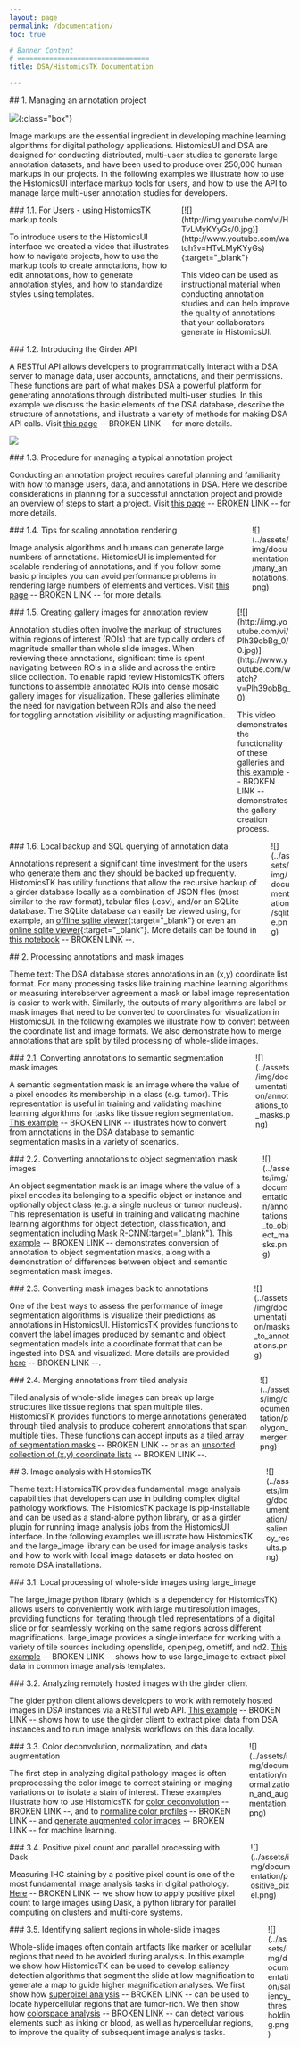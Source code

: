 ```yaml
---
layout: page
permalink: /documentation/
toc: true

# Banner Content
# =================================
title: DSA/HistomicsTK Documentation

---
```


<div class="doc-main-section" markdown="1">
## 1. Managing an annotation project

![](../assets/img/documentation/annotation_interface.png){:class="box"}

Image markups are the essential ingredient in developing machine learning algorithms for digital pathology applications. HistomicsUI and DSA are designed for conducting distributed, multi-user studies to generate large annotation datasets, and have been used to produce over 250,000 human markups in our projects. In the following examples we illustrate how to use the HistomicsUI interface markup tools for users, and how to use the API to manage large multi-user annotation studies for developers.
</div>

<div class="doc-sub-section columns is-variable is-3">
<div class="column is-8" markdown="1">
### 1.1. For Users - using HistomicsTK markup tools

To introduce users to the HistomicsUI interface we created a video that illustrates how to navigate projects, how to use the markup tools to create annotations, how to edit annotations, how to generate annotation styles, and how to standardize styles using templates.
</div>

<div class="doc-image column is-4" markdown="1">
[![](http://img.youtube.com/vi/HTvLMyKYyGs/0.jpg)](http://www.youtube.com/watch?v=HTvLMyKYyGs){:target="_blank"}

This video can be used as instructional material when conducting annotation studies and can help improve the quality of annotations that your collaborators generate in HistomicsUI.
</div>
</div>

<div class="doc-sub-section" markdown="1">
### 1.2. Introducing the Girder API

A RESTful API allows developers to programmatically interact with a DSA server to manage data, user accounts, annotations, and their permissions. These functions are part of what makes DSA a powerful platform for generating annotations through distributed multi-user studies. In this example we discuss the basic elements of the DSA database, describe the structure of annotations, and illustrate a variety of methods for making DSA API calls. Visit [this page](https://digitalslidearchive.github.io/HistomicsTK/examples/introducing_the_girder_api) -- BROKEN LINK -- for more details.

![](../assets/img/documentation/annotation_definitions.png)

</div>

<div class="doc-sub-section" markdown="1">
### 1.3. Procedure for managing a typical annotation project

Conducting an annotation project requires careful planning and familiarity with how to manage users, data, and annotations in DSA. Here we describe considerations in planning for a successful annotation project and provide an overview of steps to start a project. Visit [this page](https://digitalslidearchive.github.io/HistomicsTK/examples/procedure_for_typical_annotation_project) -- BROKEN LINK -- for more details.
</div>

<div class="doc-sub-section columns is-variable is-3">
<div class="column is-8" markdown="1">
### 1.4. Tips for scaling annotation rendering

Image analysis algorithms and humans can generate large numbers of annotations. HistomicsUI is implemented for scalable rendering of annotations, and if you follow some basic principles you can avoid performance problems in rendering large numbers of elements and vertices. Visit [this page](https://digitalslidearchive.github.io/HistomicsTK/examples/tips_for_scalable_annotation_rendering) -- BROKEN LINK -- for more details.
</div>

<div class="doc-image column is-4" markdown="1">
![](../assets/img/documentation/many_annotations.png)
</div>
</div>

<div class="doc-sub-section columns is-variable is-3">
<div class="column is-8" markdown="1">
### 1.5. Creating gallery images for annotation review

Annotation studies often involve the markup of structures within regions of interest (ROIs) that are typically orders of magnitude smaller than whole slide images. When reviewing these annotations, significant time is spent navigating between ROIs in a slide and across the entire slide collection. To enable rapid review HistomicsTK offers functions to assemble annotated ROIs into dense mosaic gallery images for visualization. These galleries eliminate the need for navigation between ROIs and also the need for toggling annotation visibility or adjusting magnification.
</div>

<div class="doc-image column is-4" markdown="1">
[![](http://img.youtube.com/vi/Plh39obBg_0/0.jpg)](http://www.youtube.com/watch?v=Plh39obBg_0)

This video demonstrates the functionality of these galleries and [this example](https://digitalslidearchive.github.io/HistomicsTK/examples/creating_gallery_images_review) -- BROKEN LINK -- demonstrates the gallery creation process.
</div>
</div>

<div class="doc-sub-section columns is-variable is-3">
<div class="column is-8" markdown="1">
### 1.6. Local backup and SQL querying of annotation data

Annotations represent a significant time investment for the users who generate them and they should be backed up frequently. HistomicsTK has utility functions that allow the recursive backup of a girder database locally as a combination of JSON files (most similar to the raw format), tabular files (.csv), and/or an SQLite database. The SQLite database can easily be viewed using, for example, an [offline sqlite viewer](https://sqlitebrowser.org/dl/){:target="_blank"} or even an [online sqlite viewer](https://sqliteonline.com/){:target="_blank"}. More details can be found in [this notebook](https://digitalslidearchive.github.io/HistomicsTK/examples/annotation_database_backup_and_sql_parser) -- BROKEN LINK --.
</div>

<div class="doc-image column is-4" markdown="1">
![](../assets/img/documentation/sqlite.png)
</div>
</div>


<div class="doc-main-section" markdown="1">
## 2. Processing annotations and mask images

Theme text: The DSA database stores annotations in an (x,y) coordinate list format. For many processing tasks like training machine learning algorithms or measuring interobserver agreement a mask or label image representation is easier to work with. Similarly, the outputs of many algorithms are label or mask images that need to be converted to coordinates for visualization in HistomicsUI. In the following examples we illustrate how to convert between the coordinate list and image formats. We also demonstrate how to merge annotations that are split by tiled processing of whole-slide images.
</div>

<div class="doc-sub-section columns is-variable is-3">
<div class="column is-8" markdown="1">
### 2.1. Converting annotations to semantic segmentation mask images

A semantic segmentation mask is an image where the value of a pixel encodes its membership in a class (e.g. tumor). This representation is useful in training and validating machine learning algorithms for tasks like tissue region segmentation. [This example](https://digitalslidearchive.github.io/HistomicsTK/examples/annotations_to_semantic_segmentation_masks) -- BROKEN LINK -- illustrates how to convert from annotations in the DSA database to semantic segmentation masks in a variety of scenarios.
</div>

<div class="doc-image column is-4" markdown="1">
![](../assets/img/documentation/annotations_to_masks.png)
</div>
</div>

<div class="doc-sub-section columns is-variable is-3">
<div class="column is-8" markdown="1">
### 2.2. Converting annotations to object segmentation mask images

An object segmentation mask is an image where the value of a pixel encodes its belonging to a specific object or instance and optionally object class (e.g. a single nucleus or tumor nucleus). This representation is useful in training and validating machine learning algorithms for object detection, classification, and segmentation including [Mask R-CNN](https://arxiv.org/abs/1703.06870){:target="_blank"}. [This example](https://digitalslidearchive.github.io/HistomicsTK/examples/annotations_to_object_segmentation_masks) -- BROKEN LINK -- demonstrates conversion of annotation to object segmentation masks, along with a demonstration of differences between object and semantic segmentation mask images.
</div>

<div class="doc-image column is-4" markdown="1">
![](../assets/img/documentation/annotations_to_object_masks.png)
</div>
</div>

<div class="doc-sub-section columns is-variable is-3">
<div class="column is-8" markdown="1">
### 2.3. Converting mask images back to annotations

One of the best ways to assess the performance of image segmentation algorithms is visualize their predictions as annotations in HistomicsUI. HistomicsTK provides functions to convert the label images produced by semantic and object segmentation models into a coordinate format that can be ingested into DSA and visualized. More details are provided [here](https://digitalslidearchive.github.io/HistomicsTK/examples/segmentation_masks_to_annotations) -- BROKEN LINK --.
</div>

<div class="doc-image column is-4" markdown="1">
![](../assets/img/documentation/masks_to_annotations.png)
</div>
</div>

<div class="doc-sub-section columns is-variable is-3">
<div class="column is-8" markdown="1">
### 2.4. Merging annotations from tiled analysis

Tiled analysis of whole-slide images can break up large structures like tissue regions that span multiple tiles. HistomicsTK provides functions to merge annotations generated through tiled analysis to produce coherent annotations that span multiple tiles. These functions can accept inputs as a [tiled array of segmentation masks](https://digitalslidearchive.github.io/HistomicsTK/examples/polygon_merger_from_tiled_masks) -- BROKEN LINK -- or as an [unsorted collection of (x,y) coordinate lists](https://digitalslidearchive.github.io/HistomicsTK/examples/polygon_merger_using_rtree) -- BROKEN LINK --.
</div>

<div class="doc-image column is-4" markdown="1">
![](../assets/img/documentation/polygon_merger.png)
</div>
</div>


<div class="doc-main-section columns is-variable is-3">
<div class="column is-8" markdown="1">
## 3. Image analysis with HistomicsTK

Theme text: HistomicsTK provides fundamental image analysis capabilities that developers can use in building complex digital pathology workflows. The HistomicsTK package is pip-installable and can be used as a stand-alone python library, or as a girder plugin for running image analysis jobs from the HistomicsUI interface. In the following examples we illustrate how HistomicsTK and the large_image library can be used for image analysis tasks and how to work with local image datasets or data hosted on remote DSA installations.
</div>
<div class="doc-image column is-4" markdown="1">
![](../assets/img/documentation/saliency_results.png)
</div>
</div>

<div class="doc-sub-section" markdown="1">
### 3.1. Local processing of whole-slide images using large_image

The large_image python library (which is a dependency for HistomicsTK) allows users to conveniently work with large multiresolution images, providing functions for iterating through tiled representations of a digital slide or for seamlessly working on the same regions across different magnifications. large_image provides a single interface for working with a variety of tile sources including openslide, openjpeg, ometiff, and nd2. [This example](https://digitalslidearchive.github.io/HistomicsTK/examples/using_large_image) -- BROKEN LINK -- shows how to use large_image to extract pixel data in common image analysis templates.
</div>

<div class="doc-sub-section" markdown="1">
### 3.2. Analyzing remotely hosted images with the girder client

The gider python client allows developers to work with remotely hosted images in DSA instances via a RESTful web API. [This example](https://digitalslidearchive.github.io/HistomicsTK/examples/workflows) -- BROKEN LINK -- shows how to use the girder client to extract pixel data from DSA instances and to run image analysis workflows on this data locally.
</div>

<div class="doc-sub-section columns is-variable is-3">
<div class="column is-8" markdown="1">
### 3.3. Color deconvolution, normalization, and data augmentation

The first step in analyzing digital pathology images is often preprocessing the color image to correct staining or imaging variations or to isolate a stain of interest. These examples illustrate how to use HistomicsTK for [color deconvolution](https://digitalslidearchive.github.io/HistomicsTK/examples/color_deconvolution) -- BROKEN LINK --, and to [normalize color profiles](https://digitalslidearchive.github.io/HistomicsTK/examples/color_normalization_and_augmentation) -- BROKEN LINK -- and [generate augmented color images](https://digitalslidearchive.github.io/HistomicsTK/examples/color_normalization_and_augmentation) -- BROKEN LINK -- for machine learning.
</div>
<div class="doc-image column is-4" markdown="1">
![](../assets/img/documentation/normalization_and_augmentation.png)
</div>
</div>

<div class="doc-sub-section columns is-variable is-3">
<div class="column is-8" markdown="1">
### 3.4. Positive pixel count and parallel processing with Dask

Measuring IHC staining by a positive pixel count  is one of the most fundamental image analysis tasks in digital pathology. [Here](https://digitalslidearchive.github.io/HistomicsTK/examples/positive_pixel_count) -- BROKEN LINK -- we show how to apply positive pixel count to large images using Dask, a python library for parallel computing on clusters and multi-core systems.
</div>
<div class="doc-image column is-4" markdown="1">
![](../assets/img/documentation/positive_pixel.png)
</div>
</div>

<div class="doc-sub-section columns is-variable is-3">
<div class="column is-8" markdown="1">
### 3.5. Identifying salient regions in whole-slide images

Whole-slide images often contain artifacts like marker or acellular regions that need to be avoided during analysis. In this example we show how HistomicsTK can be used to develop saliency detection algorithms that segment the slide at low magnification to generate a map to guide higher magnification analyses. We first show how [superpixel analysis](https://digitalslidearchive.github.io/HistomicsTK/examples/semantic_segmentation_superpixel_approach) -- BROKEN LINK -- can be used to locate hypercellular regions that are tumor-rich. We then show how [colorspace analysis](https://digitalslidearchive.github.io/HistomicsTK/examples/semantic_segmentation_color_thresholding_approach) -- BROKEN LINK -- can detect various elements such as inking or blood, as well as hypercellular regions, to improve the quality of subsequent image analysis tasks.
</div>
<div class="doc-image column is-4" markdown="1">
![](../assets/img/documentation/saliency_thresholding.png)
</div>
</div>
